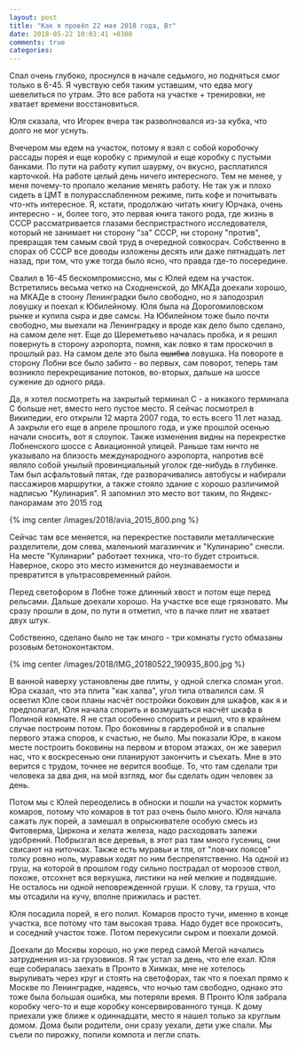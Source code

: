 ```yaml
---
layout: post
title: "Как я провёл 22 мая 2018 года, Вт"
date: 2018-05-22 10:03:41 +0300
comments: true
categories: 
---
```

Спал очень глубоко, проснулся в начале седьмого, но подняться смог только в 6-45. Я чувствую себя таким уставшим, что едва могу шевелиться по утрам. Это все работа на участке + тренировки, не хватает времени восстановиться.

Юля сказала, что Игорек вчера так разволновался из-за кубка, что долго не мог уснуть.

Вчечером мы едем на участок, потому я взял с собой коробочку рассады порея и еще коробку с примулой и еще коробку с пустыми банками. По пути на работу купил шаурму, оч вкусно, расплатился карточкой. На работе целый день ничего интересного. Тем не менее, у меня почему-то пропало желание менять работу. Не так уж и плохо сидеть в ЦМТ в полурасслабленном режиме, пить кофе и почитывать что-нть интересное. Я, кстати, продолжаю читать книгу Юрчака, очень интересно - и, более того, это первая книга такого рода, где жизнь в СССР рассматривается глазами беспристрастного исследователя, который не занимает ни сторону "за" СССР, ни сторону "против", превращая тем самым свой труд в очередной совкосрач. Собственно в спорах об СССР все доводы изложены десять или даже пятнадцать лет назад, при том, что уже тогда было ясно, что правда где-то посередине.

Свалил в 16-45 бескомпромиссно, мы с Юлей едем на участок. Встретились весьма четко на Сходненской, до МКАДа доехали хорошо, на МКАДе в стоону Ленинградки было свободно, но я заподозрил ловушку и поехал к Юбилейному. Юля была на Дорогомиловском рынке и купила сыра и две самсы. На Юбилейном тоже было почти свободно, мы выехали на Ленинградку и вроде как дело было сделано, на самом деле нет. Еще до Шереметьево началась пробка, и я решил повернуть в сторону аэропорта, помня, как ловко я там проскочил в прошлый раз. На самом деле это была ~~ошибка~~ ловушка. На повороте в сторону Лобни все было забито - во первых, сам поворот, теперь там возникло перекрещивание потоков, во-вторых, дальше на шоссе сужение до одного ряда.

Да, я хотел посмотреть на закрытый терминал С - а никакого терминала С больше нет, вместо него пустое место. Я сейчас посмотрел в Википедии, его открыли 12 марта 2007 года, то есть всего 11 лет назад. А закрыли его еще в апреле прошлого года, и уже прошлой осенью начали сносить, вот я слоупок. Также изменения видны на перекрестке Лобненского шоссе с Авиационной улицей. Раньше там ничто не указывало на близость международного аэропорта, напротив всё являло собой унылый провинциальный уголок где-нибудь в глубинке. Там был асфальтовый пятак, где разворачивались автобусы и набирали пассажиров маршрутки, а также стояло здание с хорошо различимой надписью "Кулинария". Я запомнил это место вот таким, по Яндекс-панорамам это 2015 год

{% img center /images/2018/avia_2015_800.png %}

Сейчас там все меняется, на перекрестке поставили металлические разделители, дом слева, маленький магазинчик и "Кулинарию" снесли. На месте "Кулинарии" работает техника, что-то будет строиться. Наверное, скоро это место изменится до неузнаваемости и превратится в ультрасовременный район.

Перед светофором в Лобне тоже длинный хвост и потом еще перед рельсами. Дальше доехали хорошо. На участке все еще грязновато. Мы сразу прошли в дом, по пути я отметил, что в пачке плит не хватает двух штук.

Собственно, сделано было не так много - три комнаты густо обмазаны розовым бетоноконтактом.

{% img center /images/2018/IMG_20180522_190935_800.jpg %}

В ванной наверху установлены две плиты, у одной слегка сломан угол. Юра сказал, что эта плита "как халва", угол типа отвалился сам. Я осветил Юле свои планы насчёт постройки боковин для шкафов, как я и предполагал, Юля начала спорить и возмущаться насчёт шкафа в Полиной комнате. Я не стал особенно спорить и решил, что в крайнем случае построим потом. Про боковины в гардеробной и в спальне первого этажа споров, к счастью, не было. Мы показали Юре, в каком месте построить боковины на первом и втором этажах, он же заверил нас, что к воскресенью они планируют закончить и съехать. Мне в это верится с трудом, точнее не верится вообще. То, что там сделали три человека за два дня, на мой взгляд, мог бы сделать один человек за день.

Потом мы с Юлей переоделись в обноски и пошли на участок кормить комаров, потому что комаров в тот раз очень было много. Юля начала сажать лук порей, а замешал в опрыскивателе особую смесь из Фитоверма, Циркона и хелата железа, надо расходовать залежи удобрений. Побрызгал все деревья, в этот раз там много гусениц, они свисают на ниточках. Также есть муравьи и тля, от "ловчих поясов" толку ровно ноль, муравьи ходят по ним беспрепятственно. На одной из груш, на которой в прошлом году сильно пострадал от морозов ствол, похоже, отсохнет вся верхушка, листики на ней мелкие и подвядшие. Не осталось ни одной неповрежденной груши. К слову, та груша, что мы отсадили на кучу, вполне прижилась и растет.

Юля посадила порей, я его полил. Комаров просто тучи, именно в конце участка, все потому что там высокая трава. Надо будет все прокосить, и соседний участок тоже. Потом перекусили сыром и поехали домой. 

Доехали до Москвы хорошо, но уже перед самой Мегой начались затруднения из-за грузовиков. Я так устал за день, что еле ехал. Юля еще собиралась заехать в Пронто в Химках, мне не хотелось выруливать через круг и стоять на светофорах, так что я поехал прямо к Москве по Ленинградке, надеясь, что ночью там свободно, однако это тоже была большая ошибка, мы потеряли время. В Пронто Юля забрала коробку чего-то и еще коробку консервированного тунца. К дому приехали уже ближе к одиннадцати, место я нашел только за круглым домом. Дома были родители, они сразу уехали, дети уже спали. Мы съели по пирожку, попили компота и легли спать.